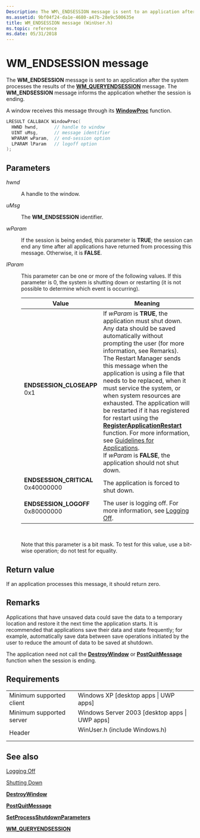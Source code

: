 ```yaml
---
Description: The WM\_ENDSESSION message is sent to an application after the system processes the results of the WM\_QUERYENDSESSION message. The WM\_ENDSESSION message informs the application whether the session is ending.
ms.assetid: 9bf04f24-da1e-4680-a47b-28e9c500635e
title: WM_ENDSESSION message (WinUser.h)
ms.topic: reference
ms.date: 05/31/2018
---
```


# WM\_ENDSESSION message

The **WM\_ENDSESSION** message is sent to an application after the system processes the results of the [**WM\_QUERYENDSESSION**](wm-queryendsession.md) message. The **WM\_ENDSESSION** message informs the application whether the session is ending.

A window receives this message through its [**WindowProc**](/previous-versions/windows/desktop/legacy/ms633573(v=vs.85)) function.


```C++
LRESULT CALLBACK WindowProc( 
  HWND hwnd,      // handle to window 
  UINT uMsg,      // message identifier 
  WPARAM wParam,  // end-session option 
  LPARAM lParam   // logoff option
);
```



## Parameters

<dl> <dt>

*hwnd* 
</dt> <dd>

A handle to the window.

</dd> <dt>

*uMsg* 
</dt> <dd>

The **WM\_ENDSESSION** identifier.

</dd> <dt>

*wParam* 
</dt> <dd>

If the session is being ended, this parameter is **TRUE**; the session can end any time after all applications have returned from processing this message. Otherwise, it is **FALSE**.

</dd> <dt>

*lParam* 
</dt> <dd>

This parameter can be one or more of the following values. If this parameter is 0, the system is shutting down or restarting (it is not possible to determine which event is occurring).



| Value                                                                                                                                                                                                                                           | Meaning                                                                                                                                                                                                                                                                                                                                                                                                                                                                                                                                                                                                                                                                                          |
|-------------------------------------------------------------------------------------------------------------------------------------------------------------------------------------------------------------------------------------------------|--------------------------------------------------------------------------------------------------------------------------------------------------------------------------------------------------------------------------------------------------------------------------------------------------------------------------------------------------------------------------------------------------------------------------------------------------------------------------------------------------------------------------------------------------------------------------------------------------------------------------------------------------------------------------------------------------|
| <span id="ENDSESSION_CLOSEAPP"></span><span id="endsession_closeapp"></span><dl> <dt>**ENDSESSION\_CLOSEAPP**</dt> <dt>0x1</dt> </dl>        | If *wParam* is **TRUE**, the application must shut down. Any data should be saved automatically without prompting the user (for more information, see Remarks). The Restart Manager sends this message when the application is using a file that needs to be replaced, when it must service the system, or when system resources are exhausted. The application will be restarted if it has registered for restart using the [**RegisterApplicationRestart**](/windows/win32/api/winbase/nf-winbase-registerapplicationrestart) function. For more information, see [Guidelines for Applications](../rstmgr/guidelines-for-applications.md). <br/> If *wParam* is **FALSE**, the application should not shut down.<br/> |
| <span id="ENDSESSION_CRITICAL"></span><span id="endsession_critical"></span><dl> <dt>**ENDSESSION\_CRITICAL**</dt> <dt>0x40000000</dt> </dl> | The application is forced to shut down.<br/>                                                                                                                                                                                                                                                                                                                                                                                                                                                                                                                                                                                                                                               |
| <span id="ENDSESSION_LOGOFF"></span><span id="endsession_logoff"></span><dl> <dt>**ENDSESSION\_LOGOFF**</dt> <dt>0x80000000</dt> </dl>       | The user is logging off. For more information, see [Logging Off](logging-off.md).<br/>                                                                                                                                                                                                                                                                                                                                                                                                                                                                                                                                                                                                    |



 

Note that this parameter is a bit mask. To test for this value, use a bit-wise operation; do not test for equality.

</dd> </dl>

## Return value

If an application processes this message, it should return zero.

## Remarks

Applications that have unsaved data could save the data to a temporary location and restore it the next time the application starts. It is recommended that applications save their data and state frequently; for example, automatically save data between save operations initiated by the user to reduce the amount of data to be saved at shutdown.

The application need not call the [**DestroyWindow**](/windows/win32/api/winuser/nf-winuser-destroywindow) or [**PostQuitMessage**](/windows/win32/api/winuser/nf-winuser-postquitmessage) function when the session is ending.

## Requirements



|                                     |                                                                                                          |
|-------------------------------------|----------------------------------------------------------------------------------------------------------|
| Minimum supported client<br/> | Windows XP \[desktop apps \| UWP apps\]<br/>                                                       |
| Minimum supported server<br/> | Windows Server 2003 \[desktop apps \| UWP apps\]<br/>                                              |
| Header<br/>                   | <dl> <dt>WinUser.h (include Windows.h)</dt> </dl> |



## See also

<dl> <dt>

[Logging Off](logging-off.md)
</dt> <dt>

[Shutting Down](shutting-down.md)
</dt> <dt>

[**DestroyWindow**](/windows/win32/api/winuser/nf-winuser-destroywindow)
</dt> <dt>

[**PostQuitMessage**](/windows/win32/api/winuser/nf-winuser-postquitmessage)
</dt> <dt>

[**SetProcessShutdownParameters**](/windows/win32/api/processthreadsapi/nf-processthreadsapi-setprocessshutdownparameters)
</dt> <dt>

[**WM\_QUERYENDSESSION**](wm-queryendsession.md)
</dt> </dl>

 

 